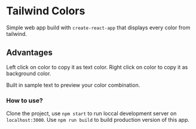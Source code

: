 
# Tailwind Colors
Simple web app build with `create-react-app` that displays every color from tailwind.

## Advantages

Left click on color to copy it as text color.
Right click on color to copy it as background color.

Built in sample text to preview your color combination.

### How to use?
Clone the project, use `npm start` to run loccal development server on `localhost:3000`.
Use `npm run build` to build production version of this app.